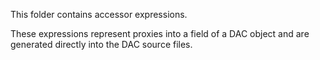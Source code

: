 This folder contains accessor expressions.

These expressions represent proxies into a field of a DAC object and are generated directly
into the DAC source files.
